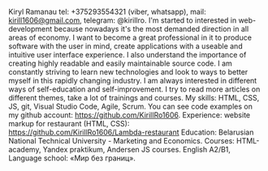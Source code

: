 Kiryl Ramanau
tel: +375293554321 (viber, whatsapp), mail: kirill1606@gmail.com, telegram: @kirillro.
I'm started to interested in web-development because nowadays it's the most demanded direction in all areas of economy. I want to become a great professional in it to produce software with the user in mind, create applications with a useable and intuitive user interface experience. I also understand the importance of creating highly readable and easily maintainable source code. I am constantly striving to learn new technologies and look to ways to better myself in this rapidly changing industry. I am always interested in different ways of self-education and self-improvement. I try to read more articles on different themes, take a lot of trainings and courses.
My skills: HTML, CSS, JS, git, Visual Studio Code, Agile, Scrum.
You can see code examples on my github account: https://github.com/KirillRo1606.
Experience: website markup for restaurant (HTML, CSS): https://github.com/KirillRo1606/Lambda-restaurant
Education: Belarusian National Technical University - Marketing and Economics. Courses: HTML-academy, Yandex praktikum, Andersen JS courses. 
English A2/B1, Language school: «Мир без границ».
